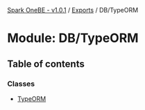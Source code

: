 [Spark OneBE - v1.0.1](../README.md) / [Exports](../modules.md) / DB/TypeORM

# Module: DB/TypeORM

## Table of contents

### Classes

- [TypeORM](../classes/DB_TypeORM.TypeORM.md)
